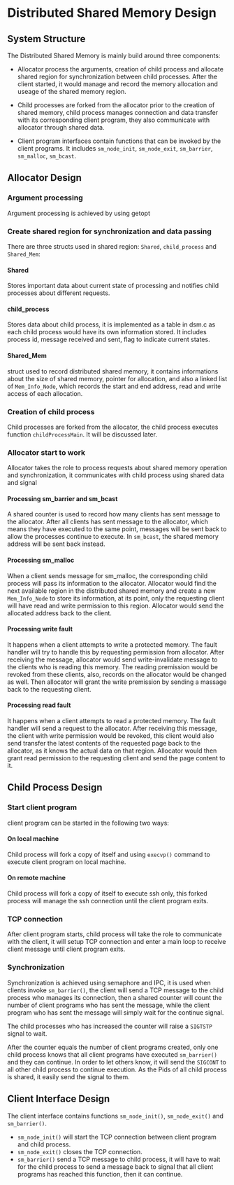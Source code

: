 # Distributed Shared Memory Design

## System Structure
The Distributed Shared Memory is mainly build around three components:

* Allocator process the arguments, creation of child process and allocate shared region for synchronization between child processes. After the client started, it would manage and record the memory allocation and useage of the shared memory region.

* Child processes are forked from the allocator prior to the creation of shared memory, child process manages connection and data transfer with its corresponding client program, they also communicate with allocator through shared data.

* Client program interfaces contain functions that can be invoked by the client programs. It includes ```sm_node_init```, ```sm_node_exit```, ```sm_barrier```, ```sm_malloc```, ```sm_bcast```.


## Allocator Design

### Argument processing
Argument processing is achieved by using getopt

### Create shared region for synchronization and data passing
There are three structs used in shared region: ```Shared```, ```child_process``` and ```Shared_Mem```:
#### Shared
Stores important data about current state of processing and notifies child processes about different requests.

#### child_process
Stores data about child process, it is implemented as a table in dsm.c as each child process would have its own information stored. It includes process id, message received and sent, flag to indicate current states.

#### Shared_Mem
struct used to record distributed shared memory, it contains informations about the size of shared memory, pointer for allocation, and also a linked list of ```Mem_Info_Node```, which records the start and end address, read and write access of each allocation.


### Creation of child process

Child processes are forked from the allocator, the child process executes function ```childProcessMain```. It will be discussed later.

### Allocator start to work
Allocator takes the role to process requests about shared memory operation and synchronization, it communicates with child process using shared data and signal

#### Processing sm_barrier and sm_bcast
A shared counter is used to record how many clients has sent message to the allocator. After all clients has sent message to the allocator, which means they have executed to the same point, messages will be sent back to allow the processes continue to execute.
In ```sm_bcast```, the shared memory address will be sent back instead.

#### Processing sm_malloc
When a client sends message for sm_malloc, the corresponding child process will pass its information to the allocator. Allocator would find the next available region in the distributed shared memory and create a new ```Mem_Info_Node``` to store its information, at its point, only the requesting client will have read and write permission to this region. Allocator would send the allocated address back to the client.

#### Processing write fault
It happens when a client attempts to write a protected memory. The fault handler will try to handle this by requesting permission from allocator. After receiving the message, allocator would send write-invalidate message to the clients who is reading this memory. The reading premission would be revoked from these clients, also, records on the allocator would be changed as well. 
Then allocator will grant the write premission by sending a massage back to the requesting client. 

#### Processing read fault
It happens when a client attempts to read a protected memory. The fault handler will send a request to the allocator. After receiving this message, the client with write permission would be revoked, this client would also send transfer the latest contents of the requested page back to the allocator, as it knows the actual data on that region. 
Allocator would then grant read permission to the requesting client and send the page content to it.

## Child Process Design

### Start client program
client program can be started in the following two ways:

#### On local machine
Child process will fork a copy of itself and using ```execvp()``` command to execute client program on local machine.

#### On remote machine
Child process will fork a copy of itself to execute ssh only, this forked process will manage the ssh connection until the client program exits.

### TCP connection

After client program starts, child process will take the role to communicate with the client, it will setup TCP connection and enter a main loop to receive client message until client program exits.

### Synchronization

Synchronization is achieved using semaphore and IPC, it is used when clients invoke ```sm_barrier()```, the client will send a TCP message to the child process who manages its connection, then a shared counter will count the number of client programs who has sent the message, while the client program who has sent the message will simply wait for the continue signal.

The child processes who has increased the counter will raise a ```SIGTSTP``` signal to wait.

After the counter equals the number of client programs created, only one child process knows that all client programs have executed ```sm_barrier()``` and they can continue. In order to let others know, it will send the ```SIGCONT``` to all other child process to continue execution. As the Pids of all child process is shared, it easily send the signal to them.

## Client Interface Design
The client interface contains functions ```sm_node_init()```, ```sm_node_exit()``` and ```sm_barrier()```. 

* ```sm_node_init()``` will start the TCP connection between client program and child process.
* ```sm_node_exit()``` closes the TCP connection.
* ```sm_barrier()``` send a TCP message to child process, it will have to wait for the child process to send a message back to signal that all client programs has reached this function, then it can continue.
